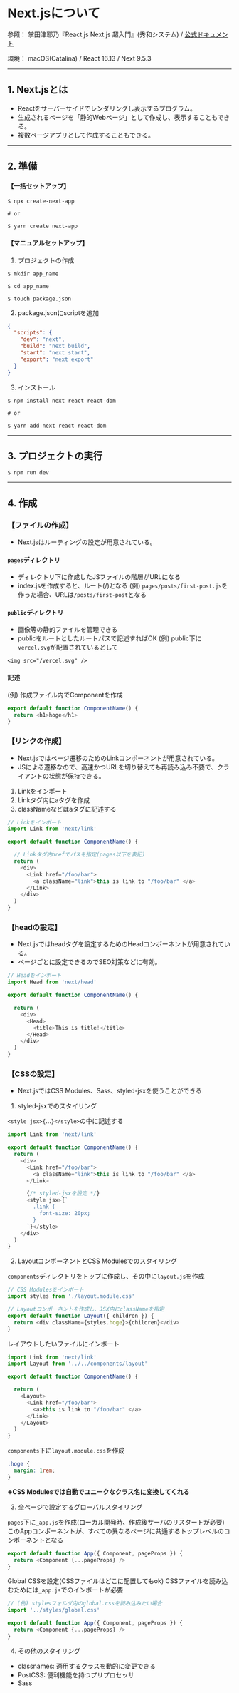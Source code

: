 # Next.jsについて

参照：
掌田津耶乃『React.js Next.js 超入門』(秀和システム) / 
[公式ドキュメント](https://nextjs.org/docs)

環境：
macOS(Catalina) / React 16.13 / Next 9.5.3

---
## 1. Next.jsとは

- Reactをサーバーサイドでレンダリングし表示するプログラム。
- 生成されるページを「静的Webページ」として作成し、表示することもできる。
- 複数ページアプリとして作成することもできる。
---

## 2. 準備

#### 【一括セットアップ】

```
$ npx create-next-app

# or

$ yarn create next-app
```


#### 【マニュアルセットアップ】
1. プロジェクトの作成
```
$ mkdir app_name

$ cd app_name

$ touch package.json
```

2. package.jsonにscriptを追加
```json
{
  "scripts": {
    "dev": "next",
    "build": "next build",
    "start": "next start",
    "export": "next export"
  }
}
```

3. インストール
```
$ npm install next react react-dom

# or

$ yarn add next react react-dom
```

---

## 3. プロジェクトの実行

```
$ npm run dev
```
---

## 4. 作成

### 【ファイルの作成】
- Next.jsはルーティングの設定が用意されている。

#### `pages`ディレクトリ
- ディレクトリ下に作成したJSファイルの階層がURLになる
- index.jsを作成すると、ルート(/)となる
(例)
`pages/posts/first-post.js`を作った場合、URLは`/posts/first-post`となる

#### `public`ディレクトリ
- 画像等の静的ファイルを管理できる
- publicをルートとしたルートパスで記述すればOK
(例) public下に`vercel.svg`が配置されているとして
```JSX
<img src="/vercel.svg" />
```

#### 記述
(例) 作成ファイル内でComponentを作成
```JavaScript
export default function ComponentName() {
  return <h1>hoge</h1>
}
```

### 【リンクの作成】
- Next.jsではページ遷移のためのLinkコンポーネントが用意されている。
- JSによる遷移なので、高速かつURLを切り替えても再読み込み不要で、クライアントの状態が保持できる。

1. Linkをインポート
2. Linkタグ内にaタグを作成
3. classNameなどはaタグに記述する

```JavaScript
// Linkをインポート
import Link from 'next/link'

export default function ComponentName() {

  // Linkタグ内hrefでパスを指定(pages以下を表記)
  return (
    <div>
      <Link href="/foo/bar">
        <a className="link">this is link to "/foo/bar" </a>
      </Link>
    </div>
  )
}
```

### 【headの設定】
- Next.jsではheadタグを設定するためのHeadコンポーネントが用意されている。
- ページごとに設定できるのでSEO対策などに有効。

```JavaScript
// Headをインポート
import Head from 'next/head'

export default function ComponentName() {

  return (
    <div>
      <Head>
        <title>This is title!</title>
      </Head>
    </div>
  )
}
```

### 【CSSの設定】
- Next.jsではCSS Modules、Sass、styled-jsxを使うことができる

1. styled-jsxでのスタイリング

`<style jsx>{`…`}</style>`の中に記述する
```JavaScript
import Link from 'next/link'

export default function ComponentName() {
  return (
    <div>
      <Link href="/foo/bar">
        <a className="link">this is link to "/foo/bar" </a>
      </Link>

      {/* styled-jsxを設定 */}
      <style jsx>{`
        .link {
          font-size: 20px;
        }
      `}</style>
    </div>
  )
}
```

2. LayoutコンポーネントとCSS Modulesでのスタイリング

`components`ディレクトリをトップに作成し、その中に`layout.js`を作成
```JavaScript
// CSS Modulesをインポート
import styles from './layout.module.css'

// Layoutコンポーネントを作成し、JSX内にclassNameを指定
export default function Layout({ children }) {
  return <div className={styles.hoge}>{children}</div>
}
```

レイアウトしたいファイルにインポート
```JavaScript
import Link from 'next/link'
import Layout from '../../components/layout'

export default function ComponentName() {

  return (
    <Layout>
      <Link href="/foo/bar">
        <a>this is link to "/foo/bar" </a>
      </Link>
    </Layout>
  )
}
```

`components`下に`layout.module.css`を作成
```CSS
.hoge {
  margin: 1rem;
}
```
**※CSS Modulesでは自動でユニークなクラス名に変換してくれる**

3. 全ページで設定するグローバルスタイリング

`pages`下に`_app.js`を作成(ローカル開発時、作成後サーバのリスタートが必要)
このAppコンポーネントが、すべての異なるページに共通するトップレベルのコンポーネントとなる

```JavaScript
export default function App({ Component, pageProps }) {
  return <Component {...pageProps} />
}
```

Global CSSを設定(CSSファイルはどこに配置してもok)
CSSファイルを読み込むためには`_app.js`でのインポートが必要
```JavaScript
// (例) stylesフォルダ内のglobal.cssを読み込みたい場合
import '../styles/global.css'

export default function App({ Component, pageProps }) {
  return <Component {...pageProps} />
}
```

4. その他のスタイリング
- classnames: 適用するクラスを動的に変更できる
- PostCSS: 便利機能を持つプリプロセッサ
- Sass